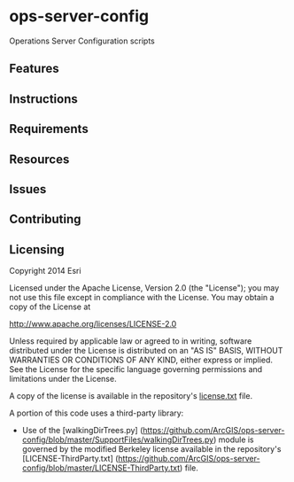 # ops-server-config


Operations Server Configuration scripts

## Features

## Instructions

## Requirements

## Resources

## Issues

## Contributing

## Licensing
Copyright 2014 Esri

Licensed under the Apache License, Version 2.0 (the "License");
you may not use this file except in compliance with the License.
You may obtain a copy of the License at

   http://www.apache.org/licenses/LICENSE-2.0

Unless required by applicable law or agreed to in writing, software
distributed under the License is distributed on an "AS IS" BASIS,
WITHOUT WARRANTIES OR CONDITIONS OF ANY KIND, either express or implied.
See the License for the specific language governing permissions and
limitations under the License.

A copy of the license is available in the repository's [license.txt](https://github.com/ArcGIS/ops-server-config/blob/master/license.txt) file.

A portion of this code uses a third-party library:

* Use of the [walkingDirTrees.py] (https://github.com/ArcGIS/ops-server-config/blob/master/SupportFiles/walkingDirTrees.py) module is governed by the modified Berkeley license available in the repository's [LICENSE-ThirdParty.txt] (https://github.com/ArcGIS/ops-server-config/blob/master/LICENSE-ThirdParty.txt) file.
